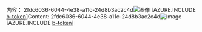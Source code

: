 <span data-ttu-id="0b8c1-101">内容： 2fdc6036-6044-4e38-a11c-24d8b3ac2c4d![图像](ff6ae6fe-c8bf-4041-86a7-ca175c96fe73.png)
[AZURE.INCLUDE [b-token](b5157871-07f2-4bd2-a592-8b1ca10fd2e0.md)]</span><span class="sxs-lookup"><span data-stu-id="0b8c1-101">Content: 2fdc6036-6044-4e38-a11c-24d8b3ac2c4d![image](ff6ae6fe-c8bf-4041-86a7-ca175c96fe73.png)
[AZURE.INCLUDE [b-token](b5157871-07f2-4bd2-a592-8b1ca10fd2e0.md)]</span></span>
